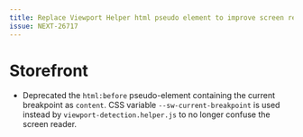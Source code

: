```yaml
---
title: Replace Viewport Helper html pseudo element to improve screen reader accessibility
issue: NEXT-26717
---
```

# Storefront
* Deprecated the `html:before` pseudo-element containing the current breakpoint as `content`. CSS variable `--sw-current-breakpoint` is used instead by `viewport-detection.helper.js` to no longer confuse the screen reader.